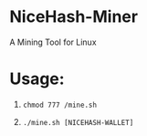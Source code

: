 # NiceHash-Miner

A Mining Tool for Linux

# Usage:
   1. ```chmod 777 /mine.sh```
   
  <p>
  
   2. ```./mine.sh [NICEHASH-WALLET]```
